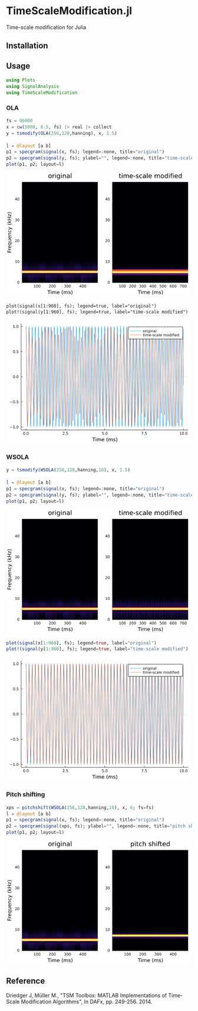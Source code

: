 # TimeScaleModification.jl
Time-scale modification for Julia

## Installation

## Usage
```julia
using Plots
using SignalAnalysis
using TimeScaleModification
```
### OLA
```julia
fs = 96000
x = cw(5000, 0.5, fs) |> real |> collect
y = tsmodify(OLA(256,128,hanning), x, 1.5)

l = @layout [a b]
p1 = specgram(signal(x, fs); legend=:none, title="original")
p2 = specgram(signal(y, fs); ylabel="", legend=:none, title="time-scale modified")
plot(p1, p2; layout=l)
```
![](docs/images/ola-cw-spec.png)
```
plot(signal(x[1:960], fs); legend=true, label="original")
plot!(signal(y[1:960], fs); legend=true, label="time-scale modified")
```
![](docs/images/ola-cw-time.png)
### WSOLA
```julia
y = tsmodify(WSOLA(256,128,hanning,10), x, 1.5)

l = @layout [a b]
p1 = specgram(signal(x, fs); legend=:none, title="original")
p2 = specgram(signal(y, fs); ylabel="", legend=:none, title="time-scale modified")
plot(p1, p2; layout=l)
```
![](docs/images/swola-cw-spec.png)
```julia
plot(signal(x[1:960], fs); legend=true, label="original")
plot!(signal(y[1:960], fs); legend=true, label="time-scale modified")
```
![](docs/images/swola-cw-time.png)

### Pitch shifting
```julia
xps = pitchshift(WSOLA(256,128,hanning,10), x, 6; fs=fs)
l = @layout [a b]
p1 = specgram(signal(x, fs); legend=:none, title="original")
p2 = specgram(signal(xps, fs); ylabel="", legend=:none, title="pitch shifted")
plot(p1, p2; layout=l)
```
![](docs/images/pitchshift-wsola-cw.png)

## Reference
Driedger J, Müller M., "TSM Toolbox: MATLAB Implementations of Time-Scale Modification Algorithms", In DAFx, pp. 249-256. 2014.